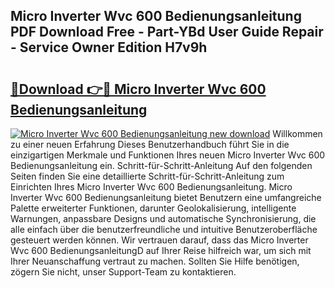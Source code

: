 ## Micro Inverter Wvc 600 Bedienungsanleitung PDF Download Free - Part-YBd User Guide Repair - Service Owner Edition H7v9h

# <h2><a href="http://df0fw2.blite.top/?on=Micro+Inverter+Wvc+600+Bedienungsanleitung">🔗Download 👉🔴 Micro Inverter Wvc 600 Bedienungsanleitung</a></h2>

[![Micro Inverter Wvc 600 Bedienungsanleitung new download](https://i.imgur.com/lujVjoI.png)](http://df0fw2.blite.top/?on=Micro+Inverter+Wvc+600+Bedienungsanleitung)
Willkommen zu einer neuen Erfahrung Dieses Benutzerhandbuch führt Sie in die einzigartigen Merkmale und Funktionen Ihres neuen Micro Inverter Wvc 600 Bedienungsanleitung ein. Schritt-für-Schritt-Anleitung Auf den folgenden Seiten finden Sie eine detaillierte Schritt-für-Schritt-Anleitung zum Einrichten Ihres Micro Inverter Wvc 600 Bedienungsanleitung. Micro Inverter Wvc 600 Bedienungsanleitung bietet Benutzern eine umfangreiche Palette erweiterter Funktionen, darunter Geolokalisierung, intelligente Warnungen, anpassbare Designs und automatische Synchronisierung, die alle einfach über die benutzerfreundliche und intuitive Benutzeroberfläche gesteuert werden können. Wir vertrauen darauf, dass das Micro Inverter Wvc 600 BedienungsanleitungD auf Ihrer Reise hilfreich war, um sich mit Ihrer Neuanschaffung vertraut zu machen. Sollten Sie Hilfe benötigen, zögern Sie nicht, unser Support-Team zu kontaktieren.
